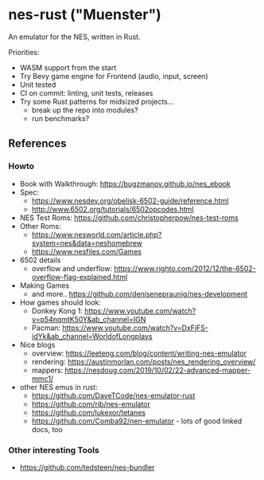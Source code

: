 # nes-rust ("Muenster")

An emulator for the NES, written in Rust.

Priorities:

- WASM support from the start
- Try Bevy game engine for Frontend (audio, input, screen)
- Unit tested
- CI on commit: linting, unit tests, releases
- Try some Rust patterns for midsized projects...
  - break up the repo into modules?
  - run benchmarks?


## References

### Howto

- Book with Walkthrough: https://bugzmanov.github.io/nes_ebook
- Spec:
  - https://www.nesdev.org/obelisk-6502-guide/reference.html
  - http://www.6502.org/tutorials/6502opcodes.html
- NES Test Roms: https://github.com/christopherpow/nes-test-roms
- Other Roms:
  - https://www.nesworld.com/article.php?system=nes&data=neshomebrew
  - https://www.nesfiles.com/Games
- 6502 details
  - overflow and underflow: https://www.righto.com/2012/12/the-6502-overflow-flag-explained.html
- Making Games
  - and more.. https://github.com/denisenepraunig/nes-development
- How games should look:
  - Donkey Kong 1: https://www.youtube.com/watch?v=p54nqmtK50Y&ab_channel=IGN
  - Pacman: https://www.youtube.com/watch?v=DxFjFS-idYk&ab_channel=WorldofLongplays
- Nice blogs
  - overview: https://leeteng.com/blog/content/writing-nes-emulator
  - rendering: https://austinmorlan.com/posts/nes_rendering_overview/
  - mappers: https://nesdoug.com/2019/10/02/22-advanced-mapper-mmc1/
- other NES emus in rust:
  - https://github.com/DaveTCode/nes-emulator-rust
  - https://github.com/rib/nes-emulator
  - https://github.com/lukexor/tetanes
  - https://github.com/Comba92/nen-emulator - lots of good linked docs, too

### Other interesting Tools

- https://github.com/tedsteen/nes-bundler
